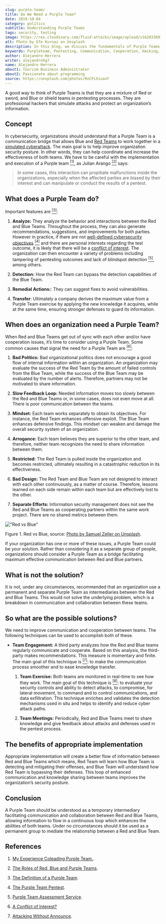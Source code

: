 ```yaml
---
slug: purple-team/
title: Do We Need a Purple Team?
date: 2019-10-04
category: politics
subtitle: Understanding Purple Teams
tags: security, testing
image: https://res.cloudinary.com/fluid-attacks/image/upload/v1620330976/blog/purple-team/cover_ohgfsv.webp
alt: Photo by Efe Kurnaz on Unsplash
description: In this blog, we discuss the fundamentals of Purple Teams and possible ways to implement them in an organization successfully.
keywords: Purpleteam, Pentesting, Communication, Cooperation, Hacking, Organization, Ethical Hacking, Pentesting
author: Alejandro Herrera
writer: alejandrohg7
name: Alejandro Herrera
about1: Tourism Business Administrator
about2: Passionate about programming
source: https://unsplash.com/photos/RnCPiXixooY
---
```


A good way to think of Purple Teams is that they are a mixture of Red or
sword, and Blue or shield teams in pentesting processes. They are
professional hackers that simulate attacks and protect an organization’s
information.

## Concept

In cybersecurity,
organizations should understand that
a Purple Team is a communication bridge
that allows Blue and [Red Teams](../../solutions/red-teaming/)
to work together
in a [simulated cyberattack](../../solutions/attack-simulation/).
The main goal is to help improve organization security posture.
In other words,
they can help coordinate
and increase the effectiveness of both teams.
We have to be careful with the implementation
and execution of a Purple team [<sup>\[1\]</sup>](#r1),
as Julian Arango [<sup>\[2\]</sup>](#r6) says:

> In some cases,
> this interaction can propitiate malfunctions inside the organizations,
> especially when the affected parties are biased by their interest
> and can manipulate or conduct the results of a pentest.

## What does a Purple Team do?

Important features are [<sup>\[3\]</sup>](#r2):

1. **Analyze:** They analyze the behavior and interactions between the
    Red and Blue Teams. Throughout the process, they can also generate
    recommendations, suggestions, and improvements for both parties.
    However in practice, if there are not [well-defined cybersecurity
    objectives](../attack-no-announce/) [<sup>\[4\]</sup>](#r7) and
    there are personal interests regarding the test outcome, it is
    likely that there will be a [conflict of
    interest](../conflict-interest/). The organization can then
    encounter a variety of problems including tampering of pentesting
    outcomes and lack of blindspot detection [<sup>\[5\]</sup>](#r6),
    among others.

2. **Detection:** How the Red Team can bypass the detection
    capabilities of the Blue Team.

3. **Remedial Actions:**: They can suggest fixes to avoid
    vulnerabilities.

4. **Transfer**: Ultimately a company derives the maximum value from a
    Purple Team exercise by applying the new knowledge it acquires,
    while at the same time, ensuring stronger defenses to guard its
    information.

## When does an organization need a Purple Team?

When Red and Blue Teams get out of sync with each other and/or have
cooperation issues, it’s time to consider using a Purple Team. Some
common causes that signal the need for a Purple Team are
[<sup>\[6\]</sup>](#r3):

1. **Bad Politics:** Bad organizational politics does not encourage a
    good flow of internal information within an organization. An
    organization may evaluate the success of the Red Team by the amount
    of failed controls from the Blue Team, while the success of the Blue
    Team may be evaluated by the number of alerts. Therefore, partners
    may not be motivated to share information.

2. **Slow Feedback Loop:** Needed information moves too slowly between
    the Red and Blue Teams or, in some cases, does not even move at all.
    There is poor communication between the teams.

3. **Mindset:** Each team works separately to obtain its objectives.
    For instance, the Red Team enhances offensive exploit. The Blue Team
    enhances defensive findings. This mindset can weaken and damage the
    overall security system of an organization.

4. **Arrogance:** Each team believes they are superior to the other
    team, and therefore, neither team recognizes the need to share
    information between them.

5. **Restricted:** The Red Team is pulled inside the organization and
    becomes restricted, ultimately resulting in a catastrophic reduction
    in its effectiveness.

6. **Bad Design:** The Red Team and Blue Team are not designed to
    interact with each other continuously, as a matter of course.
    Therefore, lessons learned on each side remain within each team but
    are effectively lost to the other.

7. **Separate Efforts:** Information security management does not see
    the Red and Blue Teams as cooperating partners within the same work
    project. There are no shared metrics between them.

<div class="imgblock">

!["Red vs Blue"](https://res.cloudinary.com/fluid-attacks/image/upload/c_scale,w_600/v1620330974/blog/purple-team/redblue_z6vcfk.webp)

<div class="title">

Figure 1. Red vs Blue, source: [Photo by Samuel Zeller on
Unsplash](https://images.unsplash.com/photo-1492435793713-b1f8565c25ae?ixlib=rb-1.2.1&auto=format&fit=crop&w=334&q=80).

</div>

</div>

If your organization has one or more of these issues, a Purple Team
could be your solution. Rather than considering it as a separate group
of people, organizations should consider a Purple Team as a bridge
facilitating maximum effective communication between Red and Blue
partners.

## What is not the solution?

It is not, under any circumstances, recommended that an organization use
a permanent and separate Purple Team as intermediaries between the Red
and Blue Teams. This would not solve the underlying problem, which is a
breakdown in communication and collaboration between these teams.

## So what are the possible solutions?

We need to improve communication and cooperation between teams. The
following techniques can be used to accomplish both of these.

- **Team Engagement:** A third party analyzes how the Red and Blue
  teams regularly communicate and cooperate. Based on this analysis,
  the third-party makes recommendations. This measure is momentary and
  finite. The main goal of this technique is [<sup>\[7\]</sup>](#r4):
  to make the communication process smoother and to ease knowledge
  transfer.

    1. **Team Exercise:** Both teams are monitored in real-time to see
        how they work. The main goal of this technique is
        [<sup>\[8\]</sup>](#r5): to evaluate your security controls and
        ability to detect attacks, to compromise, for lateral movement,
        to command and to control communications, and data exfiltration.
        This technique enriches and validates the detection mechanisms
        used in situ and helps to identify and reduce cyber attack
        paths.

    2. **Team Meetings:** Periodically, Red and Blue Teams meet to
        share knowledge and give feedback about attacks and defenses
        used in the pentest process.

## The benefits of appropriate implementation

Appropriate implementation will create a better flow of information
between Red and Blue Teams which means, Red Team will learn how Blue
Team is detecting and mitigating their offenses, and Blue Team will
understand how Red Team is bypassing their defenses. This loop of
enhanced communication and knowledge sharing between teams improves the
organization’s security posture.

## Conclusion

A Purple Team should be understood as a temporary intermediary
facilitating communication and collaboration between Red and Blue Teams,
allowing information to flow in a continuous loop which enhances the
abilities of both teams. Under no circumstances should it be used as a
permanent group to mediate the relationship between a Red and Blue Team.

## References

1. [My Experience Coleading Purple
    Team.](https://www.cgisecurity.com/2018/05/my-experiences-leading-purple-team.html).

2. [The Roles of Red, Blue and Purple
    Teams](https://www.itlab.com/blog/understanding-the-roles-of-red-blue-and-purple-security-teams).

3. [The Definition of a Purple
    Team](https://danielmiessler.com/study/purple-team/).

4. [The Purple Team
    Pentest](http://www.circleid.com/posts/20161130_the_purple_team_pentest/).

5. [Purple Team Assessment
    Service](https://www.swordshield.com/purple-team-assessment-service/).

6. [A Conflict of Interest?](../conflict-interest/)

7. [Attacking Without Announce](../attack-no-announce/).
